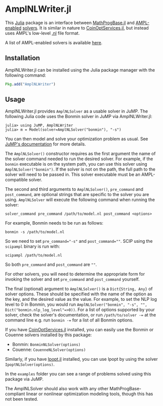 # AmplNLWriter.jl

This [Julia](https://github.com/JuliaLang/julia) package is an interface between [MathProgBase.jl](https://github.com/JuliaOpt/MathProgBase.jl) and [AMPL-enabled](http://www.ampl.com) [solvers](http://ampl.com/products/solvers/all-solvers-for-ampl/). It is similar in nature to [CoinOptServices.jl](https://github.com/tkelman/CoinOptServices.jl), but instead uses AMPL's low-level [.nl](https://en.wikipedia.org/wiki/Nl_%28format%29) file format.

A list of AMPL-enabled solvers is available [here](http://ampl.com/products/solvers/all-solvers-for-ampl/).

## Installation

AmplNLWriter.jl can be installed using the Julia package manager with the following command:

```julia
Pkg.add("AmplNLWriter")
```

## Usage

AmplNLWriter.jl provides ``AmplNLSolver`` as a usable solver in JuMP. The following Julia code uses the Bonmin solver in JuMP via AmplNLWriter.jl:

    julia> using JuMP, AmplNLWriter
    julia> m = Model(solver=AmplNLSolver("bonmin"), "-s")

You can then model and solve your optimization problem as usual. See [JuMP's documentation](http://jump.readthedocs.org/en/latest/) for more details. 

The ``AmplNLSolver()`` constructor requires as the first argument the name of the solver command needed to run the desired solver. For example, if the ``bonmin`` executable is on the system path, you can use this solver using ``AmplNLSolver("bonmin")``. If the solver is not on the path, the full path to the solver will need to be passed in. This solver executable must be an AMPL-compatible solver.

The second and third arguments to ``AmplNLSolver()``, `pre_command` and `post_command`, are optional strings that are specific to the solver you are using. ``AmplNLSolver`` will execute the following command when running the solver:

    solver_command pre_command /path/to/model.nl post_command <options>

For example, Bonmin needs to be run as follows:

    bonmin -s /path/to/model.nl

So we need to set `pre_command="-s"` and `post_command=""`. SCIP using the `scipampl` binary is run with:

    scipampl /path/to/model.nl

So both `pre_command` and `post_command` are `""`.

For other solvers, you will need to determine the appropriate form for invoking the solver and set `pre_command` and `post_command` yourself.

The final (optional) argument to ``AmplNLSolver()`` is a ``Dict{String, Any}`` of solver options. These should be specified with the name of the option as the key, and the desired value as the value. For example, to set the NLP log level to 0 in Bonmin, you would run ``AmplNLSolver("bonmin", "-s", "", Dict("bonmin.nlp_log_level"=>0))``. For a list of options supported by your solver, check the solver's documentation, or run ``/path/to/solver -=`` at the command line e.g. run ``bonmin -=`` for a list of all Bonmin options.

If you have [CoinOptServices.jl](https://github.com/JuliaOpt/CoinOptServices.jl) installed, you can easily use the Bonmin or Couenne solvers installed by this package:

- Bonmin: ``BonminNLSolver(options)``
- Couenne: ``CouenneNLSolver(options)``

Similarly, if you have [Ipopt.jl](https://github.com/JuliaOpt/Ipopt.jl) installed, you can use Ipopt by using the solver `IpoptNLSolver(options)`.

In the `examples` folder you can see a range of problems solved using this package via JuMP.

The AmplNLSolver should also work with any other MathProgBase-compliant linear or nonlinear optimization modeling tools, though this has not been tested.

